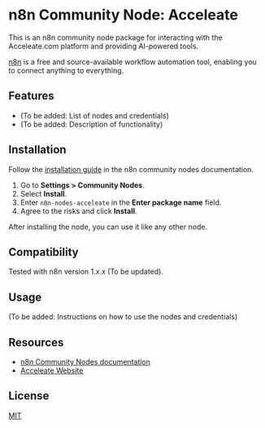 # n8n Community Node: Acceleate

This is an n8n community node package for interacting with the Acceleate.com platform and providing AI-powered tools.

[n8n](https://n8n.io/) is a free and source-available workflow automation tool, enabling you to connect anything to everything.

## Features

*   (To be added: List of nodes and credentials)
*   (To be added: Description of functionality)

## Installation

Follow the [installation guide](https://docs.n8n.io/integrations/community-nodes/installation/) in the n8n community nodes documentation.

1.  Go to **Settings > Community Nodes**.
2.  Select **Install**.
3.  Enter `n8n-nodes-acceleate` in the **Enter package name** field.
4.  Agree to the risks and click **Install**.

After installing the node, you can use it like any other node.

## Compatibility

Tested with n8n version 1.x.x (To be updated).

## Usage

(To be added: Instructions on how to use the nodes and credentials)

## Resources

*   [n8n Community Nodes documentation](https://docs.n8n.io/integrations/community-nodes/)
*   [Acceleate Website](https://acceleate.com)

## License

[MIT](LICENSE.md)
